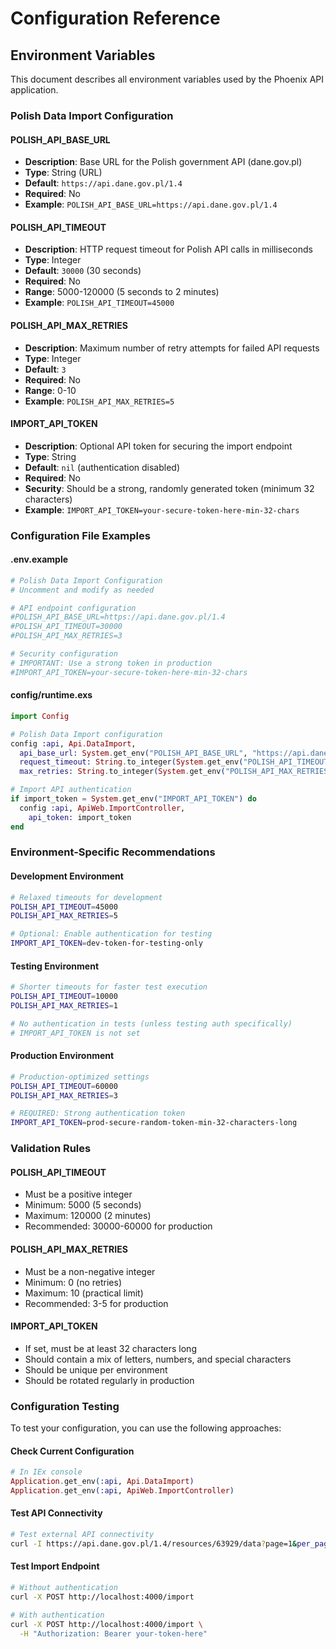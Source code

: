 # Configuration Reference

## Environment Variables

This document describes all environment variables used by the Phoenix API application.

### Polish Data Import Configuration

#### POLISH_API_BASE_URL
- **Description**: Base URL for the Polish government API (dane.gov.pl)
- **Type**: String (URL)
- **Default**: `https://api.dane.gov.pl/1.4`
- **Required**: No
- **Example**: `POLISH_API_BASE_URL=https://api.dane.gov.pl/1.4`

#### POLISH_API_TIMEOUT
- **Description**: HTTP request timeout for Polish API calls in milliseconds
- **Type**: Integer
- **Default**: `30000` (30 seconds)
- **Required**: No
- **Range**: 5000-120000 (5 seconds to 2 minutes)
- **Example**: `POLISH_API_TIMEOUT=45000`

#### POLISH_API_MAX_RETRIES
- **Description**: Maximum number of retry attempts for failed API requests
- **Type**: Integer
- **Default**: `3`
- **Required**: No
- **Range**: 0-10
- **Example**: `POLISH_API_MAX_RETRIES=5`

#### IMPORT_API_TOKEN
- **Description**: Optional API token for securing the import endpoint
- **Type**: String
- **Default**: `nil` (authentication disabled)
- **Required**: No
- **Security**: Should be a strong, randomly generated token (minimum 32 characters)
- **Example**: `IMPORT_API_TOKEN=your-secure-token-here-min-32-chars`

### Configuration File Examples

#### .env.example
```bash
# Polish Data Import Configuration
# Uncomment and modify as needed

# API endpoint configuration
#POLISH_API_BASE_URL=https://api.dane.gov.pl/1.4
#POLISH_API_TIMEOUT=30000
#POLISH_API_MAX_RETRIES=3

# Security configuration
# IMPORTANT: Use a strong token in production
#IMPORT_API_TOKEN=your-secure-token-here-min-32-chars
```

#### config/runtime.exs
```elixir
import Config

# Polish Data Import configuration
config :api, Api.DataImport,
  api_base_url: System.get_env("POLISH_API_BASE_URL", "https://api.dane.gov.pl/1.4"),
  request_timeout: String.to_integer(System.get_env("POLISH_API_TIMEOUT", "30000")),
  max_retries: String.to_integer(System.get_env("POLISH_API_MAX_RETRIES", "3"))

# Import API authentication
if import_token = System.get_env("IMPORT_API_TOKEN") do
  config :api, ApiWeb.ImportController,
    api_token: import_token
end
```

### Environment-Specific Recommendations

#### Development Environment
```bash
# Relaxed timeouts for development
POLISH_API_TIMEOUT=45000
POLISH_API_MAX_RETRIES=5

# Optional: Enable authentication for testing
IMPORT_API_TOKEN=dev-token-for-testing-only
```

#### Testing Environment
```bash
# Shorter timeouts for faster test execution
POLISH_API_TIMEOUT=10000
POLISH_API_MAX_RETRIES=1

# No authentication in tests (unless testing auth specifically)
# IMPORT_API_TOKEN is not set
```

#### Production Environment
```bash
# Production-optimized settings
POLISH_API_TIMEOUT=60000
POLISH_API_MAX_RETRIES=3

# REQUIRED: Strong authentication token
IMPORT_API_TOKEN=prod-secure-random-token-min-32-characters-long
```

### Validation Rules

#### POLISH_API_TIMEOUT
- Must be a positive integer
- Minimum: 5000 (5 seconds)
- Maximum: 120000 (2 minutes)
- Recommended: 30000-60000 for production

#### POLISH_API_MAX_RETRIES
- Must be a non-negative integer
- Minimum: 0 (no retries)
- Maximum: 10 (practical limit)
- Recommended: 3-5 for production

#### IMPORT_API_TOKEN
- If set, must be at least 32 characters long
- Should contain a mix of letters, numbers, and special characters
- Should be unique per environment
- Should be rotated regularly in production

### Configuration Testing

To test your configuration, you can use the following approaches:

#### Check Current Configuration
```elixir
# In IEx console
Application.get_env(:api, Api.DataImport)
Application.get_env(:api, ApiWeb.ImportController)
```

#### Test API Connectivity
```bash
# Test external API connectivity
curl -I https://api.dane.gov.pl/1.4/resources/63929/data?page=1&per_page=1
```

#### Test Import Endpoint
```bash
# Without authentication
curl -X POST http://localhost:4000/import

# With authentication
curl -X POST http://localhost:4000/import \
  -H "Authorization: Bearer your-token-here"
```